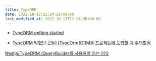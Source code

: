 ```yaml
---
title: TypeORM
date: 2022-10-12T22:24:21+09:00
last_modified_at: 2022-10-12T22:24:36+09:00
---
```


- [TypeORM getting started](TypeORM%20getting%20started.md)

- [TypeORM 막혔던 곳들](TypeORM%20막혔던%20곳들.md)]
[[TypeOrm]ORM을 프로젝트에 도입할 때 주의할점](https://itchallenger.tistory.com/494)

[Nestjs/TypeORM /QueryBuilder를 사용해야 하는 이유](https://velog.io/@fj2008/NestjsTypeORM-QueryBuilder%EB%A5%BC-%EC%82%AC%EC%9A%A9%ED%95%B4%EC%95%BC-%ED%95%98%EB%8A%94-%EC%9D%B4%EC%9C%A0)